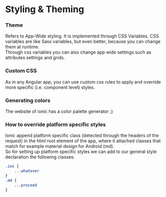# Styling & Theming

### Theme
Refers to App-Wide styling. It is implemented through CSS Variables. CSS variables are
like Sass variables, but even better, because you can change them at runtime.  
Through css variables you can also change app wide settings such as attributes settings and grids.

### Custom CSS
As in any Angular app, you can use custom css rules to apply and override more specific (i.e. component level)
styles.

### Generating colors
The website of ionic has a color palette generator ;)

### How to override platform specific styles
Ionic append platform specific class (detected through the headers of the request)
in the html root element of the app, where it attached classes that match for example material design for 
Android (md).  
So for setting up platform specific styles we can add to our general style declaration the 
following classes:
```css
.ios {
    ...whatever
}
.md {
    ...proceed
}
```
